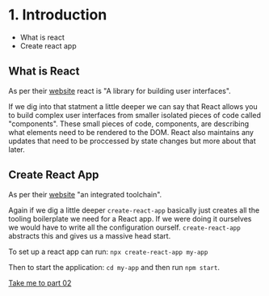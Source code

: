 # 1. Introduction

- What is react
- Create react app

## What is React

As per their [website](https://reactjs.org/) react is "A library for building user interfaces".

If we dig into that statment a little deeper we can say that React allows you to build complex user interfaces
from smaller isolated pieces of code called "components". These small pieces of code, components, are describing
what elements need to be rendered to the DOM. React also maintains any updates that need to be proccessed by state changes
but more about that later.

## Create React App

As per their [website](https://reactjs.org/docs/create-a-new-react-app.html) "an integrated toolchain".

Again if we dig a little deeper `create-react-app` basically just creates all the tooling boilerplate we need for a React app.
If we were doing it ourselves we would have to write all the configuration ourself. `create-react-app` abstracts this and gives us
a massive head start.

To set up a react app can run: `npx create-react-app my-app`

Then to start the application: `cd my-app` and then run `npm start`.

[Take me to part 02](http://localhost)
